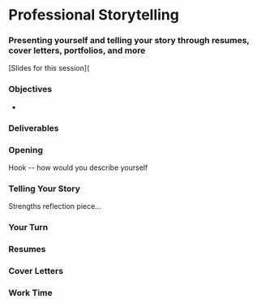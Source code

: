 # Professional Storytelling
### Presenting yourself and telling your story through resumes, cover letters, portfolios, and more 

[Slides for this session](

### Objectives
* 

### Deliverables

### Opening
Hook -- how would you describe yourself 

### Telling Your Story

Strengths reflection piece...

### Your Turn

### Resumes

### Cover Letters

### Work Time


